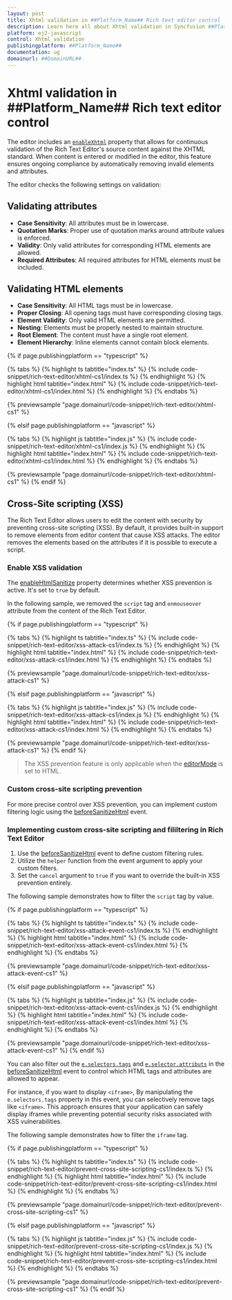 ```yaml
---
layout: post
title: Xhtml validation in ##Platform_Name## Rich text editor control | Syncfusion
description: Learn here all about Xhtml validation in Syncfusion ##Platform_Name## Rich text editor control of Syncfusion Essential JS 2 and more.
platform: ej2-javascript
control: Xhtml validation 
publishingplatform: ##Platform_Name##
documentation: ug
domainurl: ##DomainURL##
---
```


# Xhtml validation in ##Platform_Name## Rich text editor control

The editor includes an [`enableXhtml`](https://helpej2.syncfusion.com/documentation/api/rich-text-editor/#enablexhtml) property that allows for continuous validation of the Rich Text Editor's source content against the XHTML standard. When content is entered or modified in the editor, this feature ensures ongoing compliance by automatically removing invalid elements and attributes.

The editor checks the following settings on validation:

## Validating attributes

* **Case Sensitivity**: All attributes must be in lowercase.
* **Quotation Marks**: Proper use of quotation marks around attribute values is enforced.
* **Validity**: Only valid attributes for corresponding HTML elements are allowed.
* **Required Attributes**: All required attributes for HTML elements must be included.

## Validating HTML elements

* **Case Sensitivity**: All HTML tags must be in lowercase.
* **Proper Closing**: All opening tags must have corresponding closing tags.
* **Element Validity**: Only valid HTML elements are permitted.
* **Nesting**: Elements must be properly nested to maintain structure.
* **Root Element**: The content must have a single root element.
* **Element Hierarchy**: Inline elements cannot contain block elements.

{% if page.publishingplatform == "typescript" %}

{% tabs %}
{% highlight ts tabtitle="index.ts" %}
{% include code-snippet/rich-text-editor/xhtml-cs1/index.ts %}
{% endhighlight %}
{% highlight html tabtitle="index.html" %}
{% include code-snippet/rich-text-editor/xhtml-cs1/index.html %}
{% endhighlight %}
{% endtabs %}
        
{% previewsample "page.domainurl/code-snippet/rich-text-editor/xhtml-cs1" %}

{% elsif page.publishingplatform == "javascript" %}

{% tabs %}
{% highlight js tabtitle="index.js" %}
{% include code-snippet/rich-text-editor/xhtml-cs1/index.js %}
{% endhighlight %}
{% highlight html tabtitle="index.html" %}
{% include code-snippet/rich-text-editor/xhtml-cs1/index.html %}
{% endhighlight %}
{% endtabs %}

{% previewsample "page.domainurl/code-snippet/rich-text-editor/xhtml-cs1" %}
{% endif %}

## Cross-Site scripting (XSS)

The Rich Text Editor allows users to edit the content with security by preventing cross-site scripting (XSS). By default, it provides built-in support to remove elements from editor content that cause XSS attacks. The editor removes the elements based on the attributes if it is possible to execute a script.

### Enable XSS validation

The [enableHtmlSanitize](https://helpej2.syncfusion.com/documentation/api/rich-text-editor/#enablehtmlsanitizer) property determines whether XSS prevention is active. It's set to `true` by default.

In the following sample, we removed the `script` tag and `onmouseover` attribute from the content of the Rich Text Editor. 

{% if page.publishingplatform == "typescript" %}

{% tabs %}
{% highlight ts tabtitle="index.ts" %}
{% include code-snippet/rich-text-editor/xss-attack-cs1/index.ts %}
{% endhighlight %}
{% highlight html tabtitle="index.html" %}
{% include code-snippet/rich-text-editor/xss-attack-cs1/index.html %}
{% endhighlight %}
{% endtabs %}
        
{% previewsample "page.domainurl/code-snippet/rich-text-editor/xss-attack-cs1" %}

{% elsif page.publishingplatform == "javascript" %}

{% tabs %}
{% highlight js tabtitle="index.js" %}
{% include code-snippet/rich-text-editor/xss-attack-cs1/index.js %}
{% endhighlight %}
{% highlight html tabtitle="index.html" %}
{% include code-snippet/rich-text-editor/xss-attack-cs1/index.html %}
{% endhighlight %}
{% endtabs %}

{% previewsample "page.domainurl/code-snippet/rich-text-editor/xss-attack-cs1" %}
{% endif %}

> The XSS prevention feature is only applicable when the [editorMode](https://helpej2.syncfusion.com/documentation/api/rich-text-editor/#editormode) is set to HTML.

### Custom cross-site scripting prevention

For more precise control over XSS prevention, you can implement custom filtering logic using the [beforeSanitizeHtml](../api/rich-text-editor/#beforesanitizehtml) event.

### Implementing custom cross-site scripting and fililtering in Rich Text Editor

1. Use the [beforeSanitizeHtml](../api/rich-text-editor/#beforesanitizehtml) event to define custom filtering rules.
2. Utilize the `helper` function from the event argument to apply your custom filters.
3. Set the `cancel` argument to `true` if you want to override the built-in XSS prevention entirely.

The following sample demonstrates how to filter the `script` tag by value.

{% if page.publishingplatform == "typescript" %}

{% tabs %}
{% highlight ts tabtitle="index.ts" %}
{% include code-snippet/rich-text-editor/xss-attack-event-cs1/index.ts %}
{% endhighlight %}
{% highlight html tabtitle="index.html" %}
{% include code-snippet/rich-text-editor/xss-attack-event-cs1/index.html %}
{% endhighlight %}
{% endtabs %}
        
{% previewsample "page.domainurl/code-snippet/rich-text-editor/xss-attack-event-cs1" %}

{% elsif page.publishingplatform == "javascript" %}

{% tabs %}
{% highlight js tabtitle="index.js" %}
{% include code-snippet/rich-text-editor/xss-attack-event-cs1/index.js %}
{% endhighlight %}
{% highlight html tabtitle="index.html" %}
{% include code-snippet/rich-text-editor/xss-attack-event-cs1/index.html %}
{% endhighlight %}
{% endtabs %}

{% previewsample "page.domainurl/code-snippet/rich-text-editor/xss-attack-event-cs1" %}
{% endif %}

You can also filter out the [`e.selectors.tags`](https://helpej2.syncfusion.com/documentation/api/rich-text-editor/sanitizeSelectors/#tags) and [`e.selector.attributs`](https://helpej2.syncfusion.com/documentation/api/rich-text-editor/sanitizeSelectors/#attributes) in the [beforeSanitizeHtml](https://helpej2.syncfusion.com/documentation/api/rich-text-editor/#beforesanitizehtml) event to control which HTML tags and attributes are allowed to appear. 

For instance, if you want to display `<iframe>`, By manipulating the `e.selectors.tags` property in this event, you can selectively remove tags like `<iframe>`. This approach ensures that your application can safely display iframes while preventing potential security risks associated with XSS vulnerabilities.

The following sample demonstrates how to filter the `iframe` tag.

{% if page.publishingplatform == "typescript" %}

{% tabs %}
{% highlight ts tabtitle="index.ts" %}
{% include code-snippet/rich-text-editor/prevent-cross-site-scripting-cs1/index.ts %}
{% endhighlight %}
{% highlight html tabtitle="index.html" %}
{% include code-snippet/rich-text-editor/prevent-cross-site-scripting-cs1/index.html %}
{% endhighlight %}
{% endtabs %}
        
{% previewsample "page.domainurl/code-snippet/rich-text-editor/prevent-cross-site-scripting-cs1" %}

{% elsif page.publishingplatform == "javascript" %}

{% tabs %}
{% highlight js tabtitle="index.js" %}
{% include code-snippet/rich-text-editor/prevent-cross-site-scripting-cs1/index.js %}
{% endhighlight %}
{% highlight html tabtitle="index.html" %}
{% include code-snippet/rich-text-editor/prevent-cross-site-scripting-cs1/index.html %}
{% endhighlight %}
{% endtabs %}

{% previewsample "page.domainurl/code-snippet/rich-text-editor/prevent-cross-site-scripting-cs1" %}
{% endif %}